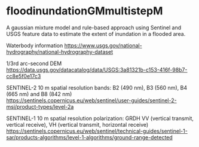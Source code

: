 # floodinundationGMmultistepM
A gaussian mixture model and rule-based approach using Sentinel and USGS feature data to estimate the extent of inundation in a flooded area.

Waterbody information
https://www.usgs.gov/national-hydrography/national-hydrography-dataset

1/3rd arc-second DEM
https://data.usgs.gov/datacatalog/data/USGS:3a81321b-c153-416f-98b7-cc8e5f0e17c3 

SENTINEL-2 10 m spatial resolution bands: B2 (490 nm), B3 (560 nm), B4 (665 nm) and B8 (842 nm)
https://sentinels.copernicus.eu/web/sentinel/user-guides/sentinel-2-msi/product-types/level-2a 

SENTINEL-1 10 m spatial resolution polarization: GRDH VV (vertical transmit, vertical receive), VH (vertical transmit, horizontal receive)
https://sentinels.copernicus.eu/web/sentinel/technical-guides/sentinel-1-sar/products-algorithms/level-1-algorithms/ground-range-detected
